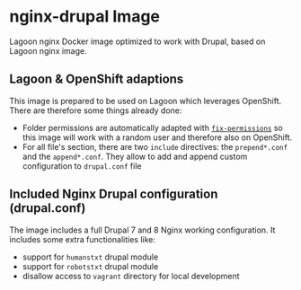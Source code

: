 # nginx-drupal Image
Lagoon nginx Docker image optimized to work with Drupal, based on Lagoon nginx image.

## Lagoon & OpenShift adaptions
This image is prepared to be used on Lagoon which leverages OpenShift. There are therefore some things already done:

- Folder permissions are automatically adapted with [`fix-permissions`](https://github.com/sclorg/s2i-base-container/blob/master/core/root/usr/bin/fix-permissions) so this image will work with a random user and therefore also on OpenShift.
- For all file's section, there are two `include` directives: the `prepend*.conf` and the `append*.conf`. They allow to add and append custom configuration to `drupal.conf` file

## Included Nginx Drupal configuration (drupal.conf)

The image includes a full Drupal 7 and 8 Nginx working configuration. It includes some extra functionalities like:

 - support for `humanstxt` drupal module
 - support for `robotstxt` drupal module
 - disallow access to `vagrant` directory for local development